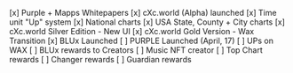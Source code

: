 

[x] Purple + Mapps Whitepapers
[x] cXc.world (Alpha) launched
[x] Time unit "Up" system
[x] National charts
[x] USA State, County + City charts
[x] cXc.world Silver Edition - New UI
[x] cXc.world Gold Version - Wax Transition
[x] BLUx Launched
[ ] PURPLE Launched (April, 17)
[ ] UPs on WAX
[ ] BLUx rewards to Creators
[ ] Music NFT creator
[ ] Top Chart rewards
[ ] Changer rewards
[ ] Guardian rewards
